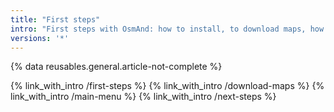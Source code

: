 ```yaml
---
title: "First steps"
intro: "First steps with OsmAnd: how to install, to download maps, how to make initial setup or how to copy settings from another device. This section also explains key OsmAnd topics such as Profiles, Main menu and Settings."
versions: '*'
---
```

{% data reusables.general.article-not-complete %}

{% link_with_intro /first-steps %}
{% link_with_intro /download-maps %}
{% link_with_intro /main-menu %}
{% link_with_intro /next-steps %}




